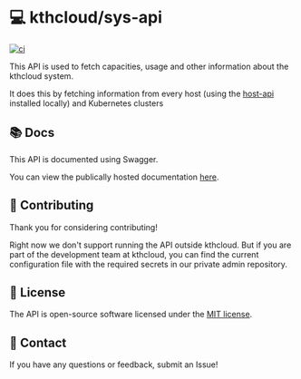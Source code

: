 # 💻 kthcloud/sys-api
[![ci](https://github.com/kthcloud/sys-api/actions/workflows/docker-image.yml/badge.svg)](https://github.com/kthcloud/sys-api/actions/workflows/docker-image.yml)

This API is used to fetch capacities, usage and other information about the kthcloud system.

It does this by fetching information from every host
(using the [host-api](https://github.com/kthcloud/host-api) installed locally) and Kubernetes clusters

## 📚 Docs
This API is documented using Swagger.

You can view the publically hosted documentation [here](https://api.cloud.cbh.kth.se/sys/v2/docs/index.html).

## 🤝 Contributing

Thank you for considering contributing!

Right now we don't support running the API outside kthcloud.
But if you are part of the development team at kthcloud,
you can find the current configuration file with the required secrets in our private admin repository.

## 📝 License

The API is open-source software licensed under the [MIT license](https://opensource.org/licenses/MIT).

## 📧 Contact

If you have any questions or feedback, submit an Issue!